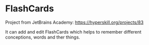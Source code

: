 # FlashCards
Project from JetBrains Academy: https://hyperskill.org/projects/83

It can add and edit FlashCards which helps to remember different conceptions, words and ther things.
